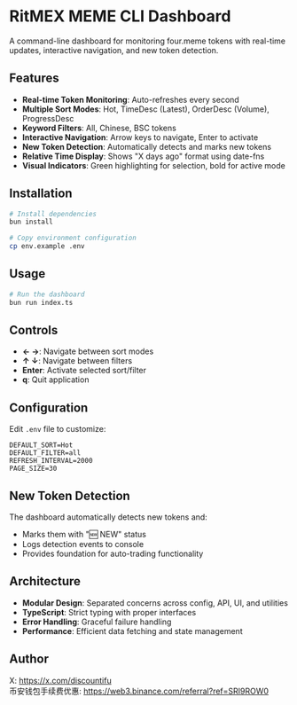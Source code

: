 # RitMEX MEME CLI Dashboard

A command-line dashboard for monitoring four.meme tokens with real-time updates, interactive navigation, and new token detection.

## Features

- **Real-time Token Monitoring**: Auto-refreshes every second
- **Multiple Sort Modes**: Hot, TimeDesc (Latest), OrderDesc (Volume), ProgressDesc
- **Keyword Filters**: All, Chinese, BSC tokens
- **Interactive Navigation**: Arrow keys to navigate, Enter to activate
- **New Token Detection**: Automatically detects and marks new tokens
- **Relative Time Display**: Shows "X days ago" format using date-fns
- **Visual Indicators**: Green highlighting for selection, bold for active mode

## Installation

```bash
# Install dependencies
bun install

# Copy environment configuration
cp env.example .env
```

## Usage

```bash
# Run the dashboard
bun run index.ts
```

## Controls

- **← →**: Navigate between sort modes
- **↑ ↓**: Navigate between filters  
- **Enter**: Activate selected sort/filter
- **q**: Quit application

## Configuration

Edit `.env` file to customize:

```env
DEFAULT_SORT=Hot
DEFAULT_FILTER=all
REFRESH_INTERVAL=2000
PAGE_SIZE=30
```

## New Token Detection

The dashboard automatically detects new tokens and:
- Marks them with "🆕 NEW" status
- Logs detection events to console
- Provides foundation for auto-trading functionality

## Architecture

- **Modular Design**: Separated concerns across config, API, UI, and utilities
- **TypeScript**: Strict typing with proper interfaces
- **Error Handling**: Graceful failure handling
- **Performance**: Efficient data fetching and state management

## Author

X: https://x.com/discountifu  
币安钱包手续费优惠: https://web3.binance.com/referral?ref=SRI9ROW0


